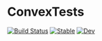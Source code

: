 # ConvexTests

[![Build Status](https://github.com/ericphanson/ConvexTests.jl/workflows/CI/badge.svg)](https://github.com/ericphanson/ConvexTests.jl/actions)
[![Stable](https://img.shields.io/badge/docs-stable-blue.svg)](https://ericphanson.github.io/ConvexTests/stable)
[![Dev](https://img.shields.io/badge/docs-dev-blue.svg)](https://ericphanson.github.io/ConvexTests/dev)
